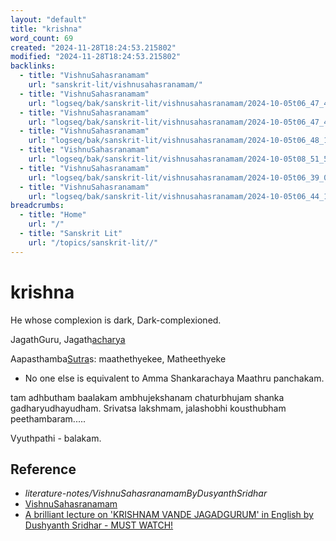 ```yaml
---
layout: "default"
title: "krishna"
word_count: 69
created: "2024-11-28T18:24:53.215802"
modified: "2024-11-28T18:24:53.215802"
backlinks:
  - title: "VishnuSahasranamam"
    url: "sanskrit-lit/vishnusahasranamam/"
  - title: "VishnuSahasranamam"
    url: "logseq/bak/sanskrit-lit/vishnusahasranamam/2024-10-05t06_47_43880zdesktop/"
  - title: "VishnuSahasranamam"
    url: "logseq/bak/sanskrit-lit/vishnusahasranamam/2024-10-05t06_47_47506zdesktop/"
  - title: "VishnuSahasranamam"
    url: "logseq/bak/sanskrit-lit/vishnusahasranamam/2024-10-05t06_48_15652zdesktop/"
  - title: "VishnuSahasranamam"
    url: "logseq/bak/sanskrit-lit/vishnusahasranamam/2024-10-05t08_51_53422zdesktop/"
  - title: "VishnuSahasranamam"
    url: "logseq/bak/sanskrit-lit/vishnusahasranamam/2024-10-05t06_39_02642zdesktop/"
  - title: "VishnuSahasranamam"
    url: "logseq/bak/sanskrit-lit/vishnusahasranamam/2024-10-05t06_44_11150zdesktop/"
breadcrumbs:
  - title: "Home"
    url: "/"
  - title: "Sanskrit Lit"
    url: "/topics/sanskrit-lit//"
---
```

# krishna

He whose complexion is dark, Dark-complexioned.

JagathGuru, Jagath[acharya](docs/sanskrit-lit/acharya/index/)

Aapasthamba[Sutra](docs/sanskrit-lit/sutra/index/)s: maathethyekee, Matheethyeke

- No one else is equivalent to Amma
Shankarachaya Maathru panchakam.

tam adhbutham baalakam ambhujekshanam chaturbhujam shanka gadharyudhayudham.
Srivatsa lakshmam, jalashobhi kousthubham peethambaram.....

Vyuthpathi - balakam.

## Reference

- *literature-notes/VishnuSahasranamamByDusyanthSridhar*
- [VishnuSahasranamam](logseq/bak/sanskrit-lit/vishnusahasranamam/2024-10-05t06_44_11150zdesktop/)
- [A brilliant lecture on 'KRISHNAM VANDE JAGADGURUM' in English by Dushyanth Sridhar - MUST WATCH!](https://www.youtube.com/watch?v=UFi-bLF65mA&t=571s)
